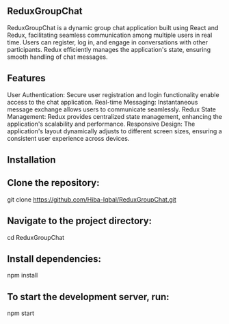 ## ReduxGroupChat

ReduxGroupChat is a dynamic group chat application built using React and Redux, facilitating seamless communication among multiple users in real time. Users can register, log in, and engage in conversations with other participants. Redux efficiently manages the application's state, ensuring smooth handling of chat messages.

## Features
User Authentication: Secure user registration and login functionality enable access to the chat application.
Real-time Messaging: Instantaneous message exchange allows users to communicate seamlessly.
Redux State Management: Redux provides centralized state management, enhancing the application's scalability and performance.
Responsive Design: The application's layout dynamically adjusts to different screen sizes, ensuring a consistent user experience across devices.

## Installation

## Clone the repository:
git clone https://github.com/Hiba-Iqbal/ReduxGroupChat.git

## Navigate to the project directory:
cd ReduxGroupChat

## Install dependencies:
npm install

## To start the development server, run:
npm start
